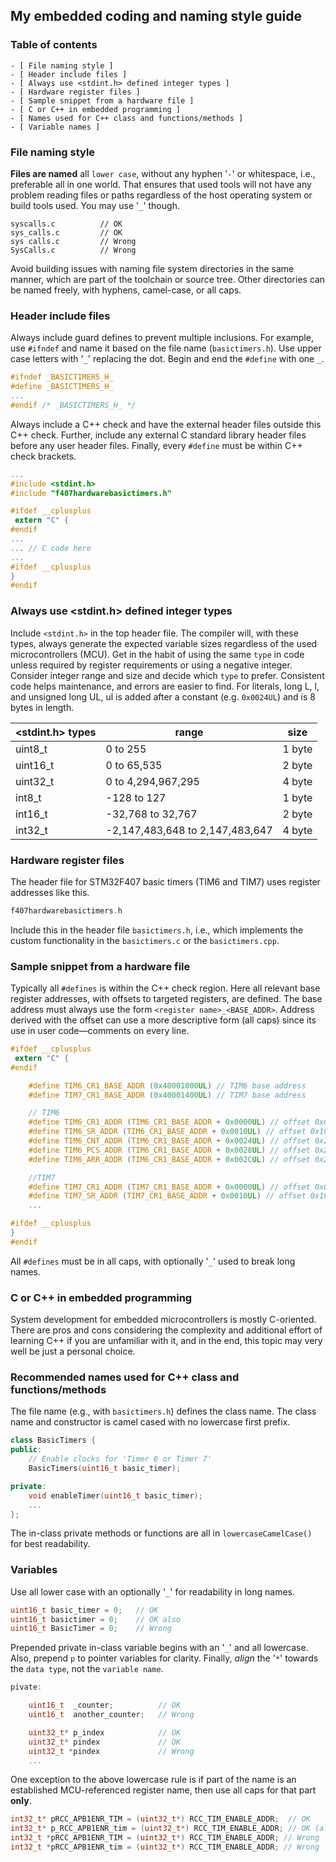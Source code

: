 ## My embedded coding and naming style guide

### Table of contents

    - [ File naming style ]
    - [ Header include files ]
    - [ Always use <stdint.h> defined integer types ]
    - [ Hardware register files ]
    - [ Sample snippet from a hardware file ]
    - [ C or C++ in embedded programming ]
    - [ Names used for C++ class and functions/methods ]
    - [ Variable names ]

### File naming style

**Files are named** all `lower case`, without any hyphen '`-`' or whitespace, i.e., preferable all in one world. That ensures that used tools will not have any problem reading files or paths regardless of the host operating system or build tools used. You may use '`_`' though.

```
syscalls.c          // OK
sys_calls.c         // OK
sys calls.c         // Wrong
SysCalls.c          // Wrong
```

Avoid building issues with naming file system directories in the same manner, which are part of the toolchain or source tree. Other directories can be named freely, with hyphens, camel-case, or all caps.

### Header include files

Always include guard defines to prevent multiple inclusions. For example, use `#ifndef` and name it based on the file name (`basictimers.h`). Use upper case letters with '`_`' replacing the dot. Begin and end the `#define` with one `_`.

```c
#ifndef _BASICTIMERS_H_
#define _BASICTIMERS_H_
...
#endif /* _BASICTIMERS_H_ */
```

Always include a C++ check and have the external header files outside this C++ check. Further, include any external C standard library header files before any user header files. Finally, every `#define` must be within C++ check brackets. 

```c
...
#include <stdint.h>
#include "f407hardwarebasictimers.h"

#ifdef __cplusplus
 extern "C" {
#endif
...
... // C code here
...
#ifdef __cplusplus
}
#endif
```

### Always use <stdint.h> defined integer types

Include `<stdint.h>` in the top header file. The compiler will, with these types, always generate the expected variable sizes regardless of the used microcontrollers (MCU). Get in the habit of using the same `type` in code unless required by register requirements or using a negative integer. Consider integer range and size and decide which `type` to prefer. Consistent code helps maintenance, and errors are easier to find. For literals, long L, l, and unsigned long UL, ul is added after a constant (e.g. `0x0024UL`) and is 8 bytes in length.

| <stdint.h> types | range | size |
| -----------|-------|------|
| uint8_t | 0 to 255 | 1 byte |
| uint16_t | 0 to 65,535 | 2 byte |
| uint32_t | 0 to 4,294,967,295 | 4 byte |
| int8_t | -128 to 127 | 1 byte |
| int16_t | -32,768 to 32,767 | 2 byte |
| int32_t | -2,147,483,648 to 2,147,483,647 | 4 byte |

### Hardware register files

The header file for STM32F407 basic timers (TIM6 and TIM7) uses register addresses like this.

```c
f407hardwarebasictimers.h
```

Include this in the header file `basictimers.h`, i.e., which implements the custom functionality in the `basictimers.c` or the `basictimers.cpp`.

### Sample snippet from a hardware file

Typically all `#defines` is within the C++ check region. Here all relevant base register addresses, with offsets to targeted registers, are defined. The base address must always use the form `<register name>_<BASE_ADDR>`. Address derived with the offset can use a more descriptive form (all caps) since its use in user code—comments on every line.

```c
#ifdef __cplusplus
 extern "C" {
#endif

    #define TIM6_CR1_BASE_ADDR (0x40001000UL) // TIM6 base address
    #define TIM7_CR1_BASE_ADDR (0x40001400UL) // TIM7 base address

    // TIM6
    #define TIM6_CR1_ADDR (TIM6_CR1_BASE_ADDR + 0x0000UL) // offset 0x00
    #define TIM6_SR_ADDR (TIM6_CR1_BASE_ADDR + 0x0010UL) // offset 0x10
    #define TIM6_CNT_ADDR (TIM6_CR1_BASE_ADDR + 0x0024UL) // offset 0x24
    #define TIM6_PCS_ADDR (TIM6_CR1_BASE_ADDR + 0x0028UL) // offset 0x28
    #define TIM6_ARR_ADDR (TIM6_CR1_BASE_ADDR + 0x002CUL) // offset 0x2C

    //TIM7
    #define TIM7_CR1_ADDR (TIM7_CR1_BASE_ADDR + 0x0000UL) // offset 0x00
    #define TIM7_SR_ADDR (TIM7_CR1_BASE_ADDR + 0x0010UL) // offset 0x10
    ...

#ifdef __cplusplus
}
#endif
```

All `#defines` must be in all caps, with optionally '`_`' used to break long names.

### C or C++ in embedded programming

System development for embedded microcontrollers is mostly C-oriented. There are pros and cons considering the complexity and additional effort of learning C++ if you are unfamiliar with it, and in the end, this topic may very well be just a personal choice. 

### Recommended names used for C++ class and functions/methods

The file name (e.g., with `basictimers.h`) defines the class name. The class name and constructor is camel cased with no lowercase first prefix.

```cpp
class BasicTimers {
public:
    // Enable clocks for 'Timer 6 or Timer 7'
    BasicTimers(uint16_t basic_timer);

private:
    void enableTimer(uint16_t basic_timer);
    ...
};
```

The in-class private methods or functions are all in `lowercaseCamelCase()` for best readability.

### Variables

Use all lower case with an optionally '`_`' for readability in long names.

```cpp
uint16_t basic_timer = 0;   // OK
uint16_t basictimer = 0;    // OK also
uint16_t BasicTimer = 0;    // Wrong

```
Prepended private in-class variable begins with an '`_`' and all lowercase. Also, prepend `p` to pointer variables for clarity. Finally, *align* the '`*`' towards the `data type`, not the `variable name`.
```cpp
pivate:

    uint16_t  _counter;          // OK
    uint16_t  another_counter;   // Wrong

    uint32_t* p_index            // OK
    uint32_t* pindex             // OK
    uint32_t *pindex             // Wrong
    ...
```

One exception to the above lowercase rule is if part of the name is an established MCU-referenced register name, then use all caps for that part **only**. 

```c
int32_t* pRCC_APB1ENR_TIM = (uint32_t*) RCC_TIM_ENABLE_ADDR;  // OK
int32_t* p_RCC_APB1ENR_tim = (uint32_t*) RCC_TIM_ENABLE_ADDR; // OK (also)
int32_t *pRCC_APB1ENR_TIM = (uint32_t*) RCC_TIM_ENABLE_ADDR; // Wrong
int32_t *pRCC_APB1ENR_tim = (uint32_t*) RCC_TIM_ENABLE_ADDR; // Wrong
```
